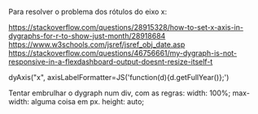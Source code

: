 Para resolver o problema dos rótulos do eixo x:

https://stackoverflow.com/questions/28915328/how-to-set-x-axis-in-dygraphs-for-r-to-show-just-month/28918684
https://www.w3schools.com/jsref/jsref_obj_date.asp
https://stackoverflow.com/questions/46756661/my-dygraph-is-not-responsive-in-a-flexdashboard-output-doesnt-resize-itself-t



dyAxis("x", axisLabelFormatter=JS('function(d){d.getFullYear()};')


Tentar embrulhar o dygraph num div, com as regras:
width: 100%;
max-width: alguma coisa em px.
height: auto;
